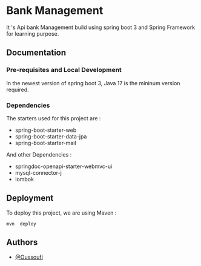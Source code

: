 
# Bank Management
It 's Api bank Management build using spring boot 3 and Spring Framework for learning purpose. 



## Documentation

### Pre-requisites and Local Development

In the newest version of spring boot 3, Java 17 is the mininum version required.

### Dependencies

The starters used for this project are :
- spring-boot-starter-web
- spring-boot-starter-data-jpa
- spring-boot-starter-mail

And other Dependencies : 

- springdoc-openapi-starter-webmvc-ui
- mysql-connector-j
- lombok



## Deployment

To deploy this project, we are using Maven :
```
mvn  deploy
```

## Authors

- [@Oussoufi](https://www.github.com/octokatherine)

